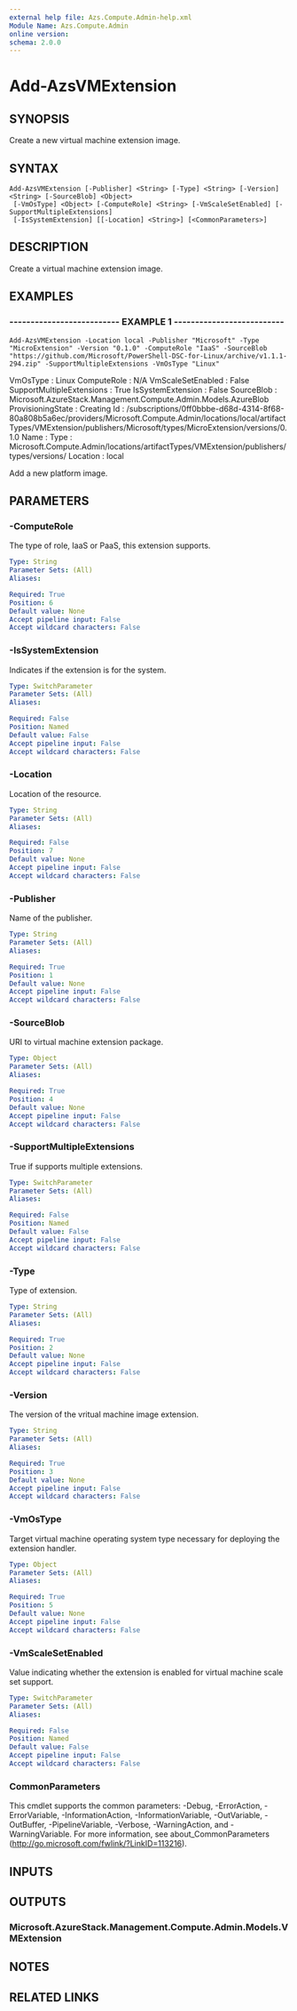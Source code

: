 ```yaml
---
external help file: Azs.Compute.Admin-help.xml
Module Name: Azs.Compute.Admin
online version: 
schema: 2.0.0
---
```


# Add-AzsVMExtension

## SYNOPSIS
Create a new virtual machine extension image.

## SYNTAX

```
Add-AzsVMExtension [-Publisher] <String> [-Type] <String> [-Version] <String> [-SourceBlob] <Object>
 [-VmOsType] <Object> [-ComputeRole] <String> [-VmScaleSetEnabled] [-SupportMultipleExtensions]
 [-IsSystemExtension] [[-Location] <String>] [<CommonParameters>]
```

## DESCRIPTION
Create a virtual machine extension image.

## EXAMPLES

### -------------------------- EXAMPLE 1 --------------------------
```
Add-AzsVMExtension -Location local -Publisher "Microsoft" -Type "MicroExtension" -Version "0.1.0" -ComputeRole "IaaS" -SourceBlob "https://github.com/Microsoft/PowerShell-DSC-for-Linux/archive/v1.1.1-294.zip" -SupportMultipleExtensions -VmOsType "Linux"
```

VmOsType                  : Linux
ComputeRole               : N/A
VmScaleSetEnabled         : False
SupportMultipleExtensions : True
IsSystemExtension         : False
SourceBlob                : Microsoft.AzureStack.Management.Compute.Admin.Models.AzureBlob
ProvisioningState         : Creating
Id                        : /subscriptions/0ff0bbbe-d68d-4314-8f68-80a808b5a6ec/providers/Microsoft.Compute.Admin/locations/local/artifactTypes/VMExtension/publishers/Microsoft/types/MicroExtension/versions/0.1.0
Name                      :
Type                      : Microsoft.Compute.Admin/locations/artifactTypes/VMExtension/publishers/types/versions/
Location                  : local

Add a new platform image.

## PARAMETERS

### -ComputeRole
The type of role, IaaS or PaaS, this extension supports.

```yaml
Type: String
Parameter Sets: (All)
Aliases: 

Required: True
Position: 6
Default value: None
Accept pipeline input: False
Accept wildcard characters: False
```

### -IsSystemExtension
Indicates if the extension is for the system.

```yaml
Type: SwitchParameter
Parameter Sets: (All)
Aliases: 

Required: False
Position: Named
Default value: False
Accept pipeline input: False
Accept wildcard characters: False
```

### -Location
Location of the resource.

```yaml
Type: String
Parameter Sets: (All)
Aliases: 

Required: False
Position: 7
Default value: None
Accept pipeline input: False
Accept wildcard characters: False
```

### -Publisher
Name of the publisher.

```yaml
Type: String
Parameter Sets: (All)
Aliases: 

Required: True
Position: 1
Default value: None
Accept pipeline input: False
Accept wildcard characters: False
```

### -SourceBlob
URI to virtual machine extension package.

```yaml
Type: Object
Parameter Sets: (All)
Aliases: 

Required: True
Position: 4
Default value: None
Accept pipeline input: False
Accept wildcard characters: False
```

### -SupportMultipleExtensions
True if supports multiple extensions.

```yaml
Type: SwitchParameter
Parameter Sets: (All)
Aliases: 

Required: False
Position: Named
Default value: False
Accept pipeline input: False
Accept wildcard characters: False
```

### -Type
Type of extension.

```yaml
Type: String
Parameter Sets: (All)
Aliases: 

Required: True
Position: 2
Default value: None
Accept pipeline input: False
Accept wildcard characters: False
```

### -Version
The version of the vritual machine image extension.

```yaml
Type: String
Parameter Sets: (All)
Aliases: 

Required: True
Position: 3
Default value: None
Accept pipeline input: False
Accept wildcard characters: False
```

### -VmOsType
Target virtual machine operating system type necessary for deploying the extension handler.

```yaml
Type: Object
Parameter Sets: (All)
Aliases: 

Required: True
Position: 5
Default value: None
Accept pipeline input: False
Accept wildcard characters: False
```

### -VmScaleSetEnabled
Value indicating whether the extension is enabled for virtual machine scale set support.

```yaml
Type: SwitchParameter
Parameter Sets: (All)
Aliases: 

Required: False
Position: Named
Default value: False
Accept pipeline input: False
Accept wildcard characters: False
```

### CommonParameters
This cmdlet supports the common parameters: -Debug, -ErrorAction, -ErrorVariable, -InformationAction, -InformationVariable, -OutVariable, -OutBuffer, -PipelineVariable, -Verbose, -WarningAction, and -WarningVariable. For more information, see about_CommonParameters (http://go.microsoft.com/fwlink/?LinkID=113216).

## INPUTS

## OUTPUTS

### Microsoft.AzureStack.Management.Compute.Admin.Models.VMExtension

## NOTES

## RELATED LINKS

